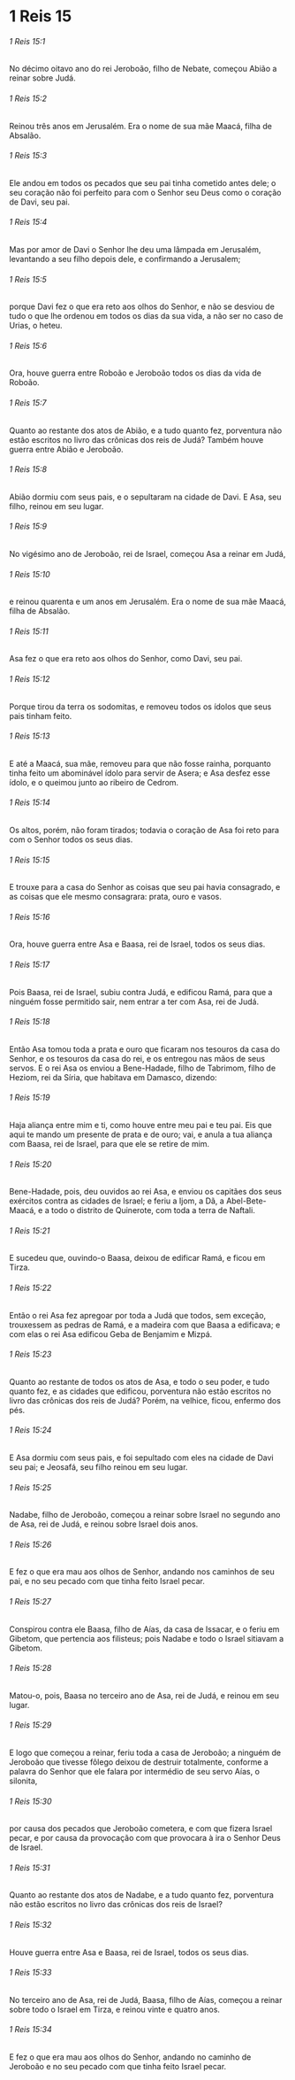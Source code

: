 # 1 Reis 15

###### 1 Reis 15:1

No décimo oitavo ano do rei Jeroboão, filho de Nebate, começou Abião a reinar sobre Judá.

###### 1 Reis 15:2

Reinou três anos em Jerusalém. Era o nome de sua mãe Maacá, filha de Absalão.

###### 1 Reis 15:3

Ele andou em todos os pecados que seu pai tinha cometido antes dele; o seu coração não foi perfeito para com o Senhor seu Deus como o coração de Davi, seu pai.

###### 1 Reis 15:4

Mas por amor de Davi o Senhor lhe deu uma lâmpada em Jerusalém, levantando a seu filho depois dele, e confirmando a Jerusalem;

###### 1 Reis 15:5

porque Davi fez o que era reto aos olhos do Senhor, e não se desviou de tudo o que lhe ordenou em todos os dias da sua vida, a não ser no caso de Urias, o heteu.

###### 1 Reis 15:6

Ora, houve guerra entre Roboão e Jeroboão todos os dias da vida de Roboão.

###### 1 Reis 15:7

Quanto ao restante dos atos de Abião, e a tudo quanto fez, porventura não estão escritos no livro das crônicas dos reis de Judá? Também houve guerra entre Abião e Jeroboão.

###### 1 Reis 15:8

Abião dormiu com seus pais, e o sepultaram na cidade de Davi. E Asa, seu filho, reinou em seu lugar.

###### 1 Reis 15:9

No vigésimo ano de Jeroboão, rei de Israel, começou Asa a reinar em Judá,

###### 1 Reis 15:10

e reinou quarenta e um anos em Jerusalém. Era o nome de sua mãe Maacá, filha de Absalão.

###### 1 Reis 15:11

Asa fez o que era reto aos olhos do Senhor, como Davi, seu pai.

###### 1 Reis 15:12

Porque tirou da terra os sodomitas, e removeu todos os ídolos que seus pais tinham feito.

###### 1 Reis 15:13

E até a Maacá, sua mãe, removeu para que não fosse rainha, porquanto tinha feito um abominável ídolo para servir de Asera; e Asa desfez esse ídolo, e o queimou junto ao ribeiro de Cedrom.

###### 1 Reis 15:14

Os altos, porém, não foram tirados; todavia o coração de Asa foi reto para com o Senhor todos os seus dias.

###### 1 Reis 15:15

E trouxe para a casa do Senhor as coisas que seu pai havia consagrado, e as coisas que ele mesmo consagrara: prata, ouro e vasos.

###### 1 Reis 15:16

Ora, houve guerra entre Asa e Baasa, rei de Israel, todos os seus dias.

###### 1 Reis 15:17

Pois Baasa, rei de Israel, subiu contra Judá, e edificou Ramá, para que a ninguém fosse permitido sair, nem entrar a ter com Asa, rei de Judá.

###### 1 Reis 15:18

Então Asa tomou toda a prata e ouro que ficaram nos tesouros da casa do Senhor, e os tesouros da casa do rei, e os entregou nas mãos de seus servos. E o rei Asa os enviou a Bene-Hadade, filho de Tabrimom, filho de Heziom, rei da Síria, que habitava em Damasco, dizendo:

###### 1 Reis 15:19

Haja aliança entre mim e ti, como houve entre meu pai e teu pai. Eis que aqui te mando um presente de prata e de ouro; vai, e anula a tua aliança com Baasa, rei de Israel, para que ele se retire de mim.

###### 1 Reis 15:20

Bene-Hadade, pois, deu ouvidos ao rei Asa, e enviou os capitães dos seus exércitos contra as cidades de Israel; e feriu a Ijom, a Dã, a Abel-Bete-Maacá, e a todo o distrito de Quinerote, com toda a terra de Naftali.

###### 1 Reis 15:21

E sucedeu que, ouvindo-o Baasa, deixou de edificar Ramá, e ficou em Tirza.

###### 1 Reis 15:22

Então o rei Asa fez apregoar por toda a Judá que todos, sem exceção, trouxessem as pedras de Ramá, e a madeira com que Baasa a edificava; e com elas o rei Asa edificou Geba de Benjamim e Mizpá.

###### 1 Reis 15:23

Quanto ao restante de todos os atos de Asa, e todo o seu poder, e tudo quanto fez, e as cidades que edificou, porventura não estão escritos no livro das crônicas dos reis de Judá? Porém, na velhice, ficou, enfermo dos pés.

###### 1 Reis 15:24

E Asa dormiu com seus pais, e foi sepultado com eles na cidade de Davi seu pai; e Jeosafá, seu filho reinou em seu lugar.

###### 1 Reis 15:25

Nadabe, filho de Jeroboão, começou a reinar sobre Israel no segundo ano de Asa, rei de Judá, e reinou sobre Israel dois anos.

###### 1 Reis 15:26

E fez o que era mau aos olhos de Senhor, andando nos caminhos de seu pai, e no seu pecado com que tinha feito Israel pecar.

###### 1 Reis 15:27

Conspirou contra ele Baasa, filho de Aías, da casa de Issacar, e o feriu em Gibetom, que pertencia aos filisteus; pois Nadabe e todo o Israel sitiavam a Gibetom.

###### 1 Reis 15:28

Matou-o, pois, Baasa no terceiro ano de Asa, rei de Judá, e reinou em seu lugar.

###### 1 Reis 15:29

E logo que começou a reinar, feriu toda a casa de Jeroboão; a ninguém de Jeroboão que tivesse fôlego deixou de destruir totalmente, conforme a palavra do Senhor que ele falara por intermédio de seu servo Aías, o silonita,

###### 1 Reis 15:30

por causa dos pecados que Jeroboão cometera, e com que fizera Israel pecar, e por causa da provocação com que provocara à ira o Senhor Deus de Israel.

###### 1 Reis 15:31

Quanto ao restante dos atos de Nadabe, e a tudo quanto fez, porventura não estão escritos no livro das crônicas dos reis de Israel?

###### 1 Reis 15:32

Houve guerra entre Asa e Baasa, rei de Israel, todos os seus dias.

###### 1 Reis 15:33

No terceiro ano de Asa, rei de Judá, Baasa, filho de Aías, começou a reinar sobre todo o Israel em Tirza, e reinou vinte e quatro anos.

###### 1 Reis 15:34

E fez o que era mau aos olhos do Senhor, andando no caminho de Jeroboão e no seu pecado com que tinha feito Israel pecar.

